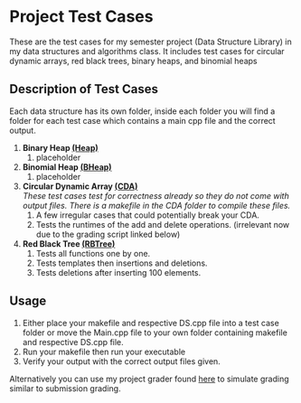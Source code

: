 # Project Test Cases
These are the test cases for my semester project (Data Structure Library) in my data structures and algorithms class. It includes test cases for circular dynamic arrays, red black trees, binary heaps, and binomial heaps 

## Description of Test Cases
Each data structure has its own folder, inside each folder you will find a folder for each test case which contains a main cpp file and the correct output.
1. **Binary Heap [(Heap)]()**
    1. placeholder
2. **Binomial Heap [(BHeap)]()**
    1. placeholder
3. **Circular Dynamic Array [(CDA)]()**  
    *These test cases test for correctness already so they do not come with output files. There is a makefile in the CDA folder to compile these files.*
    1. A few irregular cases that could potentially break your CDA.
    2. Tests the runtimes of the add and delete operations. (irrelevant now due to the grading script linked below)
4. **Red Black Tree [(RBTree)]()**
    1. Tests all functions one by one. 
    2. Tests templates then insertions and deletions.
    3. Tests deletions after inserting 100 elements.

## Usage
1. Either place your makefile and respective DS.cpp file into a test case folder or move the Main.cpp file to your own folder containing makefile and respective DS.cpp file.
2. Run your makefile then run your executable
3. Verify your output with the correct output files given.

Alternatively you can use my project grader found [here](https://github.com/PeterTheAmazingAsian/ProjectGrader) to simulate grading similar to submission grading.